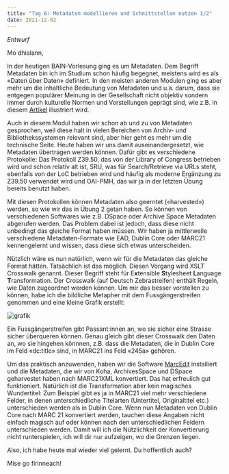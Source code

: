 ```yaml
---
title: "Tag 6: Metadaten modellieren und Schnittstellen nutzen 1/2"
date: 2021-12-02
---
```


*Entwurf*

Mo dhialann,

In der heutigen BAIN-Vorlesung ging es um Metadaten. Dem Begriff Metadaten bin ich im Studium schon häufig begegnet, meistens wird es als «Daten über Daten» definiert. In den meisten anderen Modulen ging es aber mehr um die inhaltliche Bedeutung von Metadaten und u.a. darum, dass sie entgegen populärer Meinung in der Gesellschaft nicht objektiv sondern immer durch kulturelle Normen und Vorstellungen geprägt sind, wie z.B. in diesem [Artikel](https://ebookcentral-proquest-com.ezproxy.fhgr.ch/lib/fh-ostschweiz/reader.action?docID=4644424&ppg=47) illustriert wird.

Auch in diesem Modul haben wir schon ab und zu von Metadaten gesprochen, weil diese halt in vielen Bereichen von Archiv- und Bibliothekssystemen relevant sind, aber hier geht es mehr um die technische Seite. Heute haben wir uns damit auseinandergesetzt, wie Metadaten übertragen werden können. Dafür gibt es verschiedene Protokolle: Das Protokoll Z39.50, das von der Library of Congress betrieben wird und schon relativ alt ist, SRU, was für Search/Retrieve via URLs steht, ebenfalls von der LoC betrieben wird und häufig als moderne Ergänzung zu Z39.50 verwendet wird und OAI-PMH, das wir ja in der letzten Übung bereits benutzt haben.

Mit diesen Protokollen können Metadaten also geerntet («harvested») werden, so wie wir das in Übung 2 getan haben. So können von verschiedenen Softwares wie z.B. DSpace oder Archive Space Metadaten abgerufen werden. Das Problem dabei ist jedoch, dass diese nicht unbedingt das gleiche Format haben müssen. Wir haben ja mittlerweile verschiedene Metadaten-Formate wie EAD, Dublin Core oder MARC21 kennengelernt und wissen, dass diese sich etwas unterscheiden. 

Nützlich wäre es nun natürlich, wenn wir für die Metadaten das gleiche Format hätten. Tatsächlich ist das möglich. Diesen Vorgang wird XSLT Crosswalk genannt. Dieser Begriff steht für E**x**tensible **S**tylesheet **L**anguage **T**ransformation. Der Crosswalk (auf Deutsch Zebrastreifen) enthält Regeln, wie Daten zugeordnet werden können. Um mir das besser vorstellen zu können, habe ich die bildliche Metapher mit dem Fussgängerstreifen genommen und eine kleine Grafik erstellt:

![grafik](https://user-images.githubusercontent.com/90834649/151677106-0ee48b43-6ac4-420d-a38d-f6c562e98a34.png)

Ein Fussgängerstreifen gibt Passant:innen an, wo sie sicher eine Strasse sicher überqueren können. Genau gleich gibt dieser Crosswalk den Daten an, wo sie hingehen könnnen, z.B. dass die Metadaten, die in Dublin Core im Feld «dc:title» sind, in MARC21 ins Feld «245a» gehören.

Um das praktisch anzuwenden, haben wir die Software [MarcEdit](https://marcedit.reeset.net/) installiert und die Metadaten, die wir von Koha, ArchivesSpace und DSpace geharvestet haben nach MARC21XML konvertiert. Das hat erfreulich gut funktioniert. Natürlich ist die Transformation aber kein magisches Wundertitel: Zum Beispiel gibt es ja in MARC21 viel mehr verschiedene Felder, in denen unterschiedliche Titelarten (Untertitel, Originaltitel etc.) unterschieden werden als in Dublin Core. Wenn nun Metadaten von Dublin Core nach MARC 21 konvertiert werden, tauchen diese Angaben nicht einfach magisch auf oder können nach den unterschiedlichen Feldern unterschieden werden. Damit will ich die Nützlichkeit der Konvertierung nicht runterspielen, ich will dir nur aufzeigen, wo die Grenzen liegen.

Also, ich habe heute mal wieder viel gelernt. Du hoffentlich auch?

Mise go fírinneach!
